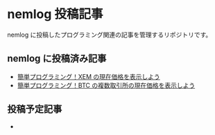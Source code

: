 # nemlog 投稿記事

nemlog に投稿したプログラミング関連の記事を管理するリポジトリです。

## nemlog に投稿済み記事

-   [簡単プログラミング！XEM の現在価格を表示しよう](https://nemlog.nem.social/blog/51387)
-   [簡単プログラミング！BTC の複数取引所の現在価格を表示しよう](https://nemlog.nem.social/blog/51408)

## 投稿予定記事

-
